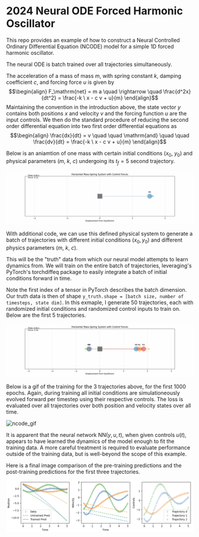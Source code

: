 # 2024 Neural ODE Forced Harmonic Oscillator
This repo provides an example of how to construct a Neural Controlled Ordinary Differential Equation (NCODE) model for a simple 1D forced harmonic oscillator. 

The neural ODE is batch trained over all trajectories simultaneously. 

The acceleration of a mass of mass $m$, with spring constant $k$, damping coefficient $c$, and forcing force $u$ is given by 
$$\begin{align}
F_\mathrm{net} = m a \quad \rightarrow \quad \frac{d^2x}{dt^2} = \frac{-k \ x - c v  + u}{m} 
\end{align}$$
Maintaining the convention in the introduction above, the state vector $y$ contains both positions $x$ and velocity $v$ and the forcing function $u$ are the input controls. We then do the standard procedure of reducing the second order differential equation into two first order differential equations as 
$$\begin{align}
\frac{dx}{dt} = v \quad \quad \mathrm{and} \quad \quad \frac{dv}{dt} = \frac{-k \ x - c v  + u}{m} 
\end{align}$$

Below is an aniamtion of one mass with certain initial conditions ($x_0$, $y_0$) and physical parameters ($m, \ k, \ c$) undergoing its $t_f=5$ second trajectory.

![1mass](output/single_mass_spring.gif)

With additional code, we can use this defined physical system to generate a batch of trajectories with different initial conditions ($x_0, y_0$) and different physics parameters ($m, \ k, \ c$). 

This will be the "truth" data from which our neural model attempts to learn dynamics from. We will train on the entire batch of trajectories, leveraging's PyTorch's torchdiffeq package to easily integrate a batch of initial conditions forward in time. 

 Note the first index of a tensor in PyTorch describes the batch dimension. Our truth data is then of shape `y_truth.shape = [batch size, number of timesteps, state dim]`. In this exmaple, I generate 50 trajectories, each with randomized initial conditions and randomized control inputs to train on. Below are the first 5 trajectories. 


![5mass](output/five_mass_spring.gif)


Below is a gif of the training for the 3 trajectories above, for the first 1000 epochs. Again, during training all initial conditions are simulationeously evolved forward per timestep using their respective controls. The loss is evaluated over all trajectories over both position and velocity states over all time. 


![ncode_gif](output/ncode.gif)

It is apparent that the neural network $\mathrm{NN}(y,u,t)$, when given controls $u(t)$, appears to have learned the dynamics of the model enough to fit the training data. A more careful treatment is required to evaluate performance outside of the training data, but is well-beyond the scope of this example. 

Here is a final image comparison of the pre-training predictions and the post-training predictions for the first three trajectories. 

![ncode_trained](output/trained_vs_untrained.png)